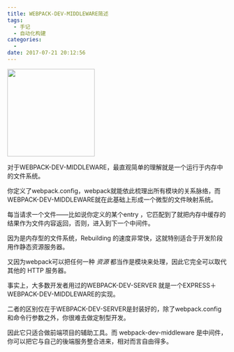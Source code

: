 ```yaml
---
title: WEBPACK-DEV-MIDDLEWARE简述
tags:
  - 手记
  - 自动化构建
categories:
  -
date: 2017-07-21 20:12:56
---
```


<img src="/images/2018/icon-square-big.svg" width="200">

对于WEBPACK-DEV-MIDDLEWARE，最直观简单的理解就是一个运行于内存中的文件系统。

<!-- more -->

你定义了webpack.config，webpack就能依此梳理出所有模块的关系脉络，而WEBPACK-DEV-MIDDLEWARE就在此基础上形成一个微型的文件映射系统。

每当请求一个文件——比如说你定义的某个entry ，它匹配到了就把内存中缓存的结果作为文件内容返回，否则，进入到下一个中间件。

因为是内存型的文件系统，Rebuilding 的速度非常快，这就特别适合于开发阶段用作静态资源服务器。

又因为webpack可以把任何一种 *资源* 都当作是模块来处理，因此它完全可以取代其他的 HTTP 服务器。

事实上，大多数开发者用过的WEBPACK-DEV-SERVER 就是一个EXPRESS＋WEBPACK-DEV-MIDDLEWARE的实现。

二者的区别仅在于WEBPACK-DEV-SERVER是封装好的，除了webpack.config 和命令行参数之外，你很难去做定制型开发。

因此它只适合做前端项目的辅助工具。而 webpack-dev-middleware 是中间件，你可以把它与自己的後端服务整合进来，相对而言自由得多。